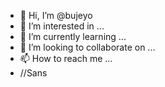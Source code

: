 - 👋 Hi, I’m @bujeyo
- 👀 I’m interested in ...
- 🌱 I’m currently learning ...
- 💞️ I’m looking to collaborate on ...
- 📫 How to reach me ...
- //Sans

<!---
bujeyo/bujeyo is a ✨ special ✨ repository because its `README.md` (this file) appears on your GitHub profile.
You can click the Preview link to take a look at your changes.
--->
